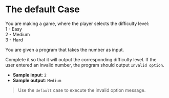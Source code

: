 # The default Case

You are making a game, where the player selects the difficulty level:  
1 - Easy  
2 - Medium  
3 - Hard

You are given a program that takes the number as input.

Complete it so that it will output the corresponding difficulty level. If the user entered an invalid number, the program should output `Invalid option`.

- **Sample input**: `2`
- **Sample output**: `Medium`

>Use the `default` case to execute the invalid option message.